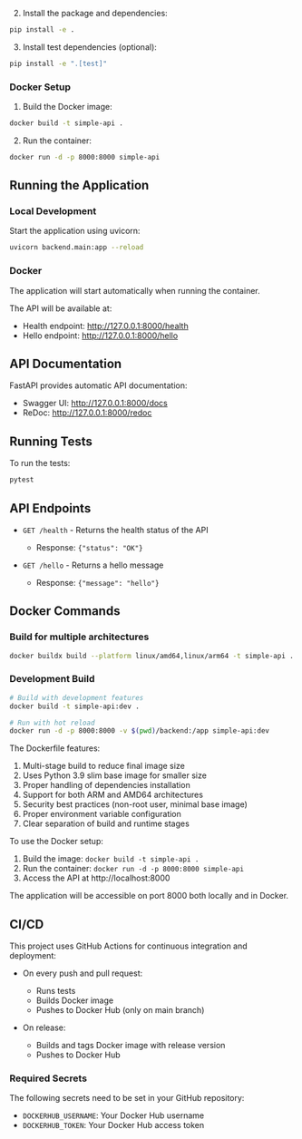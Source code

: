 
2. Install the package and dependencies:
```bash
pip install -e .
```

3. Install test dependencies (optional):
```bash
pip install -e ".[test]"
```

### Docker Setup
1. Build the Docker image:
```bash
docker build -t simple-api .
```

2. Run the container:
```bash
docker run -d -p 8000:8000 simple-api
```

## Running the Application

### Local Development
Start the application using uvicorn:
```bash
uvicorn backend.main:app --reload
```

### Docker
The application will start automatically when running the container.

The API will be available at:
- Health endpoint: http://127.0.0.1:8000/health
- Hello endpoint: http://127.0.0.1:8000/hello

## API Documentation

FastAPI provides automatic API documentation:
- Swagger UI: http://127.0.0.1:8000/docs
- ReDoc: http://127.0.0.1:8000/redoc

## Running Tests

To run the tests:
```bash
pytest
```

## API Endpoints

- `GET /health` - Returns the health status of the API
  - Response: `{"status": "OK"}`

- `GET /hello` - Returns a hello message
  - Response: `{"message": "hello"}`

## Docker Commands

### Build for multiple architectures
```bash
docker buildx build --platform linux/amd64,linux/arm64 -t simple-api .
```

### Development Build
```bash
# Build with development features
docker build -t simple-api:dev .

# Run with hot reload
docker run -d -p 8000:8000 -v $(pwd)/backend:/app simple-api:dev
```

The Dockerfile features:
1. Multi-stage build to reduce final image size
2. Uses Python 3.9 slim base image for smaller size
3. Proper handling of dependencies installation
4. Support for both ARM and AMD64 architectures
5. Security best practices (non-root user, minimal base image)
6. Proper environment variable configuration
7. Clear separation of build and runtime stages

To use the Docker setup:
1. Build the image: `docker build -t simple-api .`
2. Run the container: `docker run -d -p 8000:8000 simple-api`
3. Access the API at http://localhost:8000

The application will be accessible on port 8000 both locally and in Docker.

## CI/CD

This project uses GitHub Actions for continuous integration and deployment:

- On every push and pull request:
  - Runs tests
  - Builds Docker image
  - Pushes to Docker Hub (only on main branch)

- On release:
  - Builds and tags Docker image with release version
  - Pushes to Docker Hub

### Required Secrets

The following secrets need to be set in your GitHub repository:

- `DOCKERHUB_USERNAME`: Your Docker Hub username
- `DOCKERHUB_TOKEN`: Your Docker Hub access token 